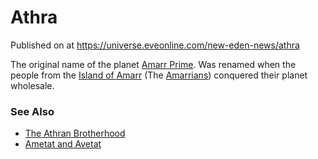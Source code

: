# Athra
Published on  at https://universe.eveonline.com/new-eden-news/athra

The original name of the planet [Amarr Prime](bHRN1rfoBSiLCOFANsGI4).  Was renamed when the people from the [Island of Amarr](4wZzhhUMIfR4ziHGaMOiLJ) (The [Amarrians](6BPFRy27fN4LnYlIyzvEwo)) conquered their planet wholesale. 

### See Also
* [The Athran Brotherhood](57AzvKW9Lin734vrmIQ6vp)
* [Ametat and Avetat](hbaFwyuyKjmTyePDbDEqN)
